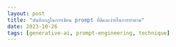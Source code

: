 ```yaml
---
layout: post
title: "บันทึกกฎในการเขียน prompt ที่ดีและง่ายในการทำตาม"
date: 2023-10-26
tags: [generative-ai, prompt-engineering, technique]
---
```

